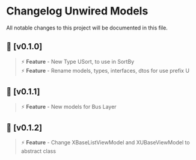 # Changelog Unwired Models

All notable changes to this project will be documented in this file.

## 🎫 [v0.1.0]
> ⚡ **Feature** - New Type USort, to use in SortBy<br>
> ⚡ **Feature** - Rename models, types, interfaces, dtos for use prefix U

## 🎫 [v0.1.1]
> ⚡ **Feature** - New models for Bus Layer

## 🎫 [v0.1.2]
> ⚡ **Feature** - Change XBaseListViewModel and XUBaseViewModel to abstract class